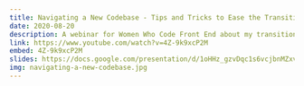 ```yaml
---
title: Navigating a New Codebase - Tips and Tricks to Ease the Transition
date: 2020-08-20
description: A webinar for Women Who Code Front End about my transition from boot camp student to junior software developer.
link: https://www.youtube.com/watch?v=4Z-9k9xcP2M
embed: 4Z-9k9xcP2M
slides: https://docs.google.com/presentation/d/1oHHz_gzvDqc1s6vcjbnMZxv_IBrqPaQqjOBC66ZNKNA/edit?usp=sharing
img: navigating-a-new-codebase.jpg
---
```

